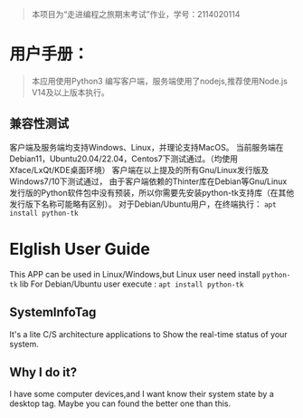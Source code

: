 > 本项目为“走进编程之旅期末考试”作业，学号：2114020114
# 用户手册：
> 本应用使用Python3 编写客户端，服务端使用了nodejs,推荐使用Node.js V14及以上版本执行。
## 兼容性测试
客户端及服务端均支持Windows、Linux，并理论支持MacOS。
当前服务端在Debian11，Ubuntu20.04/22.04，Centos7下测试通过。（均使用Xface/LxQt/KDE桌面环境）
客户端在以上提及的所有Gnu/Linux发行版及Windows7/10下测试通过，
由于客户端依赖的Thinter库在Debian等Gnu/Linux发行版的Python软件包中没有预装，所以你需要先安装python-tk支持库（在其他发行版下名称可能略有区别）。
对于Debian/Ubuntu用户，在终端执行：
`apt install python-tk`

# Elglish User Guide
This APP can be used in Linux/Windows,but Linux user need install `python-tk` lib 
For Debian/Ubuntu user execute  :
`apt install python-tk`
## SystemInfoTag
It's a lite C/S architecture applications to Show the real-time status of your system.
## Why I do it?
I have some computer devices,and I want know their system state by a desktop tag.
Maybe you can found the better one than this.
